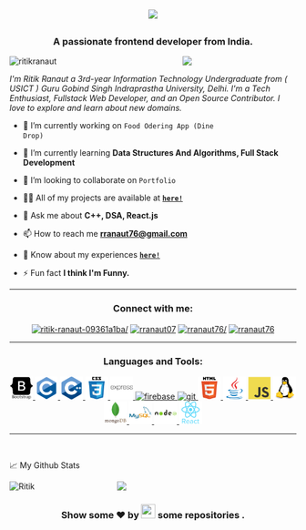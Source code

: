 <h1 align="center">
  <a href="https://git.io/typing-svg">
    <img src="https://readme-typing-svg.herokuapp.com/?lines=Wassup!+👋;This+is+Ritik+😊;Nice+to+meet+you!+🚀;Have+a+great+day✨&center=true&size=30">
  </a>
</h1>
<h3 align="center">A passionate frontend developer from India.</h3>
<img align='right' src="https://media.giphy.com/media/RbDKaczqWovIugyJmW/giphy.gif" width="200">
<p align="left"> <img src="https://komarev.com/ghpvc/?username=ritikranaut&label=Profile%20views&color=0e75b6&style=flat" alt="ritikranaut" /> </p>

<p><i>I'm Ritik Ranaut a 3rd-year Information Technology Undergraduate from ( USICT ) Guru Gobind Singh Indraprastha University, Delhi. I'm a Tech Enthusiast, Fullstack Web Developer, and an Open Source Contributor. I love to explore and learn about new domains.</i></p>


- 🔭 I’m currently working on <code>Food Odering App (Dine Drop)</code>

- 🌱 I’m currently learning **Data Structures And Algorithms, Full Stack Development**

- 👯 I’m looking to collaborate on <code>Portfolio</code>

- 👨‍💻 All of my projects are available at **<code>[here!]( https://github.com/RitikRanaut?tab=repositories)</code>**

- 💬 Ask me about **C++, DSA, React.js**

- 📫 How to reach me **rranaut76@gmail.com**

- 📄 Know about my experiences **<code>[here!](https://drive.google.com/file/d/19WdUdpgzUJFA3qOo9zh5F9gcK7777U__/view)</code>**

- ⚡ Fun fact **I think I'm Funny.**
<hr>

<h3 align="center">Connect with me:</h3>
<p align="center">
<a href="https://linkedin.com/in/ritik-ranaut-09361a1ba/" target="blank"><img align="center" src="https://raw.githubusercontent.com/rahuldkjain/github-profile-readme-generator/master/src/images/icons/Social/linked-in-alt.svg" alt="ritik-ranaut-09361a1ba/" height="30" width="40" /></a>
<a href="https://codeforces.com/profile/rranaut07" target="blank"><img align="center" src="https://raw.githubusercontent.com/rahuldkjain/github-profile-readme-generator/master/src/images/icons/Social/codeforces.svg" alt="rranaut07" height="30" width="40" /></a>
<a href="https://www.leetcode.com/rranaut76/" target="blank"><img align="center" src="https://raw.githubusercontent.com/rahuldkjain/github-profile-readme-generator/master/src/images/icons/Social/leet-code.svg" alt="rranaut76/" height="30" width="40" /></a>
<a href="https://auth.geeksforgeeks.org/user/rranaut76" target="blank"><img align="center" src="https://raw.githubusercontent.com/rahuldkjain/github-profile-readme-generator/master/src/images/icons/Social/geeks-for-geeks.svg" alt="rranaut76" height="30" width="40" /></a>
</p>
<hr>

<h3 align="center">Languages and Tools:</h3>
<p align="center"> <a href="https://getbootstrap.com" target="_blank" rel="noreferrer"> <img src="https://raw.githubusercontent.com/devicons/devicon/master/icons/bootstrap/bootstrap-plain-wordmark.svg" alt="bootstrap" width="40" height="40"/> </a> <a href="https://www.cprogramming.com/" target="_blank" rel="noreferrer"> <img src="https://raw.githubusercontent.com/devicons/devicon/master/icons/c/c-original.svg" alt="c" width="40" height="40"/> </a> <a href="https://www.w3schools.com/cpp/" target="_blank" rel="noreferrer"> <img src="https://raw.githubusercontent.com/devicons/devicon/master/icons/cplusplus/cplusplus-original.svg" alt="cplusplus" width="40" height="40"/> </a> <a href="https://www.w3schools.com/css/" target="_blank" rel="noreferrer"> <img src="https://raw.githubusercontent.com/devicons/devicon/master/icons/css3/css3-original-wordmark.svg" alt="css3" width="40" height="40"/> </a> <a href="https://expressjs.com" target="_blank" rel="noreferrer"> <img src="https://raw.githubusercontent.com/devicons/devicon/master/icons/express/express-original-wordmark.svg" alt="express" width="40" height="40"/> </a> <a href="https://firebase.google.com/" target="_blank" rel="noreferrer"> <img src="https://www.vectorlogo.zone/logos/firebase/firebase-icon.svg" alt="firebase" width="40" height="40"/> </a> <a href="https://git-scm.com/" target="_blank" rel="noreferrer"> <img src="https://www.vectorlogo.zone/logos/git-scm/git-scm-icon.svg" alt="git" width="40" height="40"/> </a> <a href="https://www.w3.org/html/" target="_blank" rel="noreferrer"> <img src="https://raw.githubusercontent.com/devicons/devicon/master/icons/html5/html5-original-wordmark.svg" alt="html5" width="40" height="40"/> </a> <a href="https://www.java.com" target="_blank" rel="noreferrer"> <img src="https://raw.githubusercontent.com/devicons/devicon/master/icons/java/java-original.svg" alt="java" width="40" height="40"/> </a> <a href="https://developer.mozilla.org/en-US/docs/Web/JavaScript" target="_blank" rel="noreferrer"> <img src="https://raw.githubusercontent.com/devicons/devicon/master/icons/javascript/javascript-original.svg" alt="javascript" width="40" height="40"/> </a> <a href="https://www.linux.org/" target="_blank" rel="noreferrer"> <img src="https://raw.githubusercontent.com/devicons/devicon/master/icons/linux/linux-original.svg" alt="linux" width="40" height="40"/> </a> <a href="https://www.mongodb.com/" target="_blank" rel="noreferrer"> <img src="https://raw.githubusercontent.com/devicons/devicon/master/icons/mongodb/mongodb-original-wordmark.svg" alt="mongodb" width="40" height="40"/> </a> <a href="https://www.mysql.com/" target="_blank" rel="noreferrer"> <img src="https://raw.githubusercontent.com/devicons/devicon/master/icons/mysql/mysql-original-wordmark.svg" alt="mysql" width="40" height="40"/> </a> <a href="https://nodejs.org" target="_blank" rel="noreferrer"> <img src="https://raw.githubusercontent.com/devicons/devicon/master/icons/nodejs/nodejs-original-wordmark.svg" alt="nodejs" width="40" height="40"/> </a> <a href="https://reactjs.org/" target="_blank" rel="noreferrer"> <img src="https://raw.githubusercontent.com/devicons/devicon/master/icons/react/react-original-wordmark.svg" alt="react" width="40" height="40"/> </a> </p>
<hr>
<!-- TODO-IST:END -->

<br  />

📈 My Github Stats

<p align="left"> <img src="https://github-readme-stats.vercel.app/api?username=RitikRanaut&show_icons=true&theme=gotham" alt="Ritik" />
<img width=315 align="right" src="https://github-readme-stats.vercel.app/api/top-langs/?username=RitikRanaut&hide=c%23,powershell,Mathematica,Ruby,Objective-C,Objective-C%2b%2b,Cuda&title_color=61dafb&text_color=ffffff&icon_color=61dafb&bg_color=20232a&langs_count=8&layout=compact&border_color=61dafb&hide_border=true" />
  
<br  />

<h3 align="center">Show some ❤ by <img src="https://imgur.com/o7ncZFp.jpg" height=25px width=25px> some repositories .</h3>